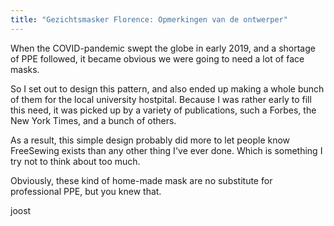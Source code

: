 ```yaml
---
title: "Gezichtsmasker Florence: Opmerkingen van de ontwerper"
---
```


When the COVID-pandemic swept the globe in early 2019, and a shortage of PPE followed, it became obvious we were going to need a lot of face masks.

So I set out to design this pattern, and also ended up making a whole bunch of them for the local university hostpital. Because I was rather early to fill this need, it was picked up by a variety of publications, such a Forbes, the New York Times, and a bunch of others.

As a result, this simple design probably did more to let people know FreeSewing exists than any other thing I've ever done. Which is something I try not to think about too much.

Obviously, these kind of home-made mask are no substitute for professional PPE, but you knew that.

joost


